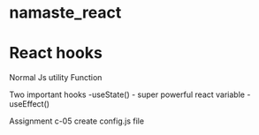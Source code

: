 # namaste_react

# React hooks

Normal Js utility Function

Two important hooks
-useState() - super powerful react variable
-useEffect()

Assignment c-05
create config.js file
